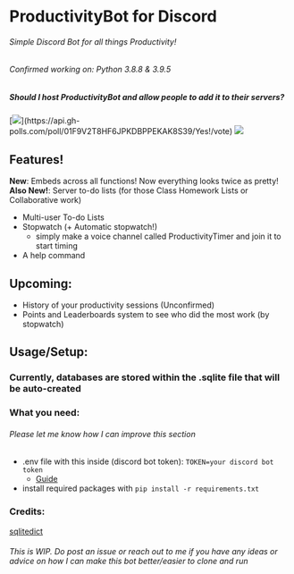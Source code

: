 # ProductivityBot for Discord
###### Simple Discord Bot for all things Productivity!
###### Confirmed working on: Python 3.8.8 & 3.9.5

##### Should I host ProductivityBot and allow people to add it to their servers?
[![](https://api.gh-polls.com/poll/01F9V2T8HF6JPKDBPPEKAK8S39/Yes!)](https://api.gh-polls.com/poll/01F9V2T8HF6JPKDBPPEKAK8S39/Yes!/vote)  
[![](https://api.gh-polls.com/poll/01F9V2T8HF6JPKDBPPEKAK8S39/No)](https://api.gh-polls.com/poll/01F9V2T8HF6JPKDBPPEKAK8S39/No/vote)
## Features!
**New**: Embeds across all functions! Now everything looks twice as pretty!  
**Also New!**: Server to-do lists (for those Class Homework Lists or Collaborative work)  
- Multi-user To-do Lists
- Stopwatch (+ Automatic stopwatch!)
  - simply make a voice channel called ProductivityTimer and join it to start timing
- A help command
## Upcoming:
- History of your productivity sessions (Unconfirmed)
- Points and Leaderboards system to see who did the most work (by stopwatch)

## Usage/Setup:

### Currently, databases are stored within the .sqlite file that will be auto-created

### What you need:
###### Please let me know how I can improve this section
- .env file with this inside (discord bot token):
```TOKEN=your discord bot token```
  - [Guide](https://www.writebots.com/discord-bot-token/)
- install required packages with ```pip install -r requirements.txt```

### Credits:
[sqlitedict](https://github.com/RaRe-Technologies/sqlitedict)

###### This is WIP. Do post an issue or reach out to me if you have any ideas or advice on how I can make this bot better/easier to clone and run



